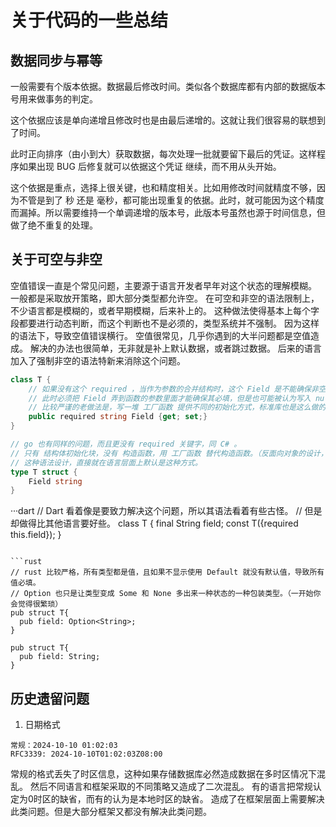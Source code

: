# 关于代码的一些总结

## 数据同步与幂等

一般需要有个版本依据。数据最后修改时间。类似各个数据库都有内部的数据版本号用来做事务的判定。

这个依据应该是单向递增且修改时也是由最后递增的。这就让我们很容易的联想到了时间。

此时正向排序（由小到大）获取数据，每次处理一批就要留下最后的凭证。这样程序如果出现 BUG 后修复就可以依据这个凭证 继续，而不用从头开始。

这个依据是重点，选择上很关键，也和精度相关。比如用修改时间就精度不够，因为不管是到了 秒 还是 毫秒，都可能出现重复的依据。此时，就可能因为这个精度而漏掉。所以需要维持一个单调递增的版本号，此版本号虽然也源于时间信息，但做了绝不重复的处理。

## 关于可空与非空

空值错误一直是个常见问题，主要源于语言开发者早年对这个状态的理解模糊。
一般都是采取放开策略，即大部分类型都允许空。
在可空和非空的语法限制上，不少语言都是模糊的，或者早期模糊，后来补上的。
这种做法使得基本上每个字段都要进行动态判断，而这个判断也不是必须的，类型系统并不强制。
因为这样的语法下，导致空值错误横行。
空值很常见，几乎你遇到的大半问题都是空值造成。
解决的办法也很简单，无非就是补上默认数据，或者跳过数据。
后来的语言加入了强制非空的语法特新来消除这个问题。

```csharp
class T {
    // 如果没有这个 required ，当作为参数的合并结构时，这个 Field 是不能确保非空的。
    // 此时必须把 Field 弄到函数的参数里面才能确保其必填，但是也可能被认为写入 null。
    // 比较严谨的老做法是，写一堆 工厂函数 提供不同的初始化方式，标准库也是这么做的。
    public required string Field {get; set;}
}
```

```go
// go 也有同样的问题，而且更没有 required 关键字，同 C# 。
// 只有 结构体初始化块，没有 构造函数，用 工厂函数 替代构造函数。（反面向对象的设计，面向对象确实问题颇多）。
// 这种语法设计，直接就在语言层面上默认是这种方式。
type T struct {
    Field string
}
```

···dart
// Dart 看着像是要致力解决这个问题，所以其语法看着有些古怪。
// 但是却做得比其他语言要好些。
class T {
  final String field;
  const T({required this.field});
}
```

```rust
// rust 比较严格，所有类型都是值，且如果不显示使用 Default 就没有默认值，导致所有值必填。
// Option 也只是让类型变成 Some 和 None 多出来一种状态的一种包装类型。（一开始你会觉得很繁琐）
pub struct T{
  pub field: Option<String>;
}

pub struct T{
  pub field: String;
}

```

## 历史遗留问题

1. 日期格式

```
常规：2024-10-10 01:02:03
RFC3339: 2024-10-10T01:02:03Z08:00
```

常规的格式丢失了时区信息，这种如果存储数据库必然造成数据在多时区情况下混乱。
然后不同语言和框架采取的不同策略又造成了二次混乱。
有的语言把常规认定为0时区的缺省，而有的认为是本地时区的缺省。
造成了在框架层面上需要解决此类问题。但是大部分框架又都没有解决此类问题。
